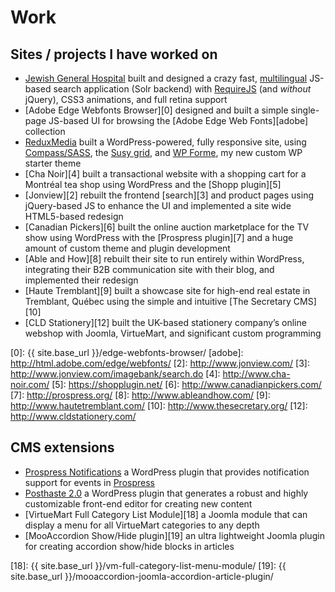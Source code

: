 
# Work

## Sites / projects I have worked on

* [Jewish General Hospital][jgh] built and designed a crazy fast, [multilingual][jghfr] JS-based search application (Solr backend) with [RequireJS][require] (and *without* jQuery), CSS3 animations, and full retina support
* [Adobe Edge Webfonts Browser][0] designed and built a simple single-page JS-based UI for browsing the [Adobe Edge Web Fonts][adobe] collection
* [ReduxMedia][redux] built a WordPress-powered, fully responsive site, using [Compass/SASS][compass], the [Susy grid][susy], and [WP Forme][], my new custom WP starter theme
* [Cha Noir][4] built a transactional website with a shopping cart for a Montréal tea shop using WordPress and the [Shopp plugin][5]
* [Jonview][2] rebuilt the frontend [search][3] and product pages using jQuery-based JS to enhance the UI and implemented a site wide HTML5-based redesign
* [Canadian Pickers][6] built the online auction marketplace for the TV show using WordPress with the [Prospress plugin][7] and a huge amount of custom theme and plugin development
* [Able and How][8] rebuilt their site to run entirely within WordPress, integrating their B2B communication site with their blog, and implemented their redesign
* [Haute Tremblant][9] built a showcase site for high-end real estate in Tremblant, Québec using the simple and intuitive [The Secretary CMS][10]
* [CLD Stationery][12] built the UK-based stationery company’s online webshop with Joomla, VirtueMart, and significant custom programming

[jgh]: http://pen.jgh.ca/search/en/
[jghfr]: http://pen.jgh.ca/search/fr/
[require]: http://requirejs.org
[redux]: http://www.reduxmedia.com/
[compass]: http://compass-style.org/
[susy]: http://susy.oddbird.net/
[WP Forme]: https://github.com/acusti/WP-Theme-Forme
[0]: {{ site.base_url }}/edge-webfonts-browser/
[adobe]: http://html.adobe.com/edge/webfonts/
[2]: http://www.jonview.com/
[3]: http://www.jonview.com/imagebank/search.do
[4]: http://www.cha-noir.com/
[5]: https://shopplugin.net/
[6]: http://www.canadianpickers.com/
[7]: http://prospress.org/
[8]: http://www.ableandhow.com/
[9]: http://www.hautetremblant.com/
[10]: http://www.thesecretary.org/
[12]: http://www.cldstationery.com/

## CMS extensions

* [Prospress Notifications][15] a WordPress plugin that provides notification support for events in [Prospress][16]
* [Posthaste 2.0][17] a WordPress plugin that generates a robust and highly customizable front-end editor for creating new content
* [VirtueMart Full Category List Module][18] a Joomla module that can display a menu for all VirtueMart categories to any depth
* [MooAccordion Show/Hide plugin][19] an ultra lightweight Joomla plugin for creating accordion show/hide blocks in articles

[15]: https://github.com/acusti/pp-notifications
[16]: http://prospress.org/
[17]: https://github.com/acusti/posthaste
[18]: {{ site.base_url }}/vm-full-category-list-menu-module/
[19]: {{ site.base_url }}/mooaccordion-joomla-accordion-article-plugin/
